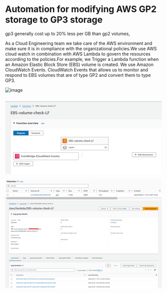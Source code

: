 # Automation for modifying AWS GP2 storage to GP3 storage

gp3 generally cost up to 20% less per GB than gp2 volumes,

As a Cloud Engineering team we take care of the AWS environment and make sure it is in compliance with the organizational policies.We use AWS cloud watch in combination with AWS Lambda to govern the resources according to the policies.For example, we Trigger a Lambda function when an Amazon Elastic Block Store (EBS) volume is created. We use Amazon CloudWatch Events. CloudWatch Events that allows us to monitor and respond to EBS volumes that are of type GP2 and convert them to type GP3.

![image](https://github.com/surajb1515/AWS-GP2-GP3/assets/114643115/c1cfda86-50bb-423c-9c14-62f91a9b2922)

```bash

```

![alt text](images/image.png)

![alt text](images/image-1.png)
![alt text](images/image-3.png)
